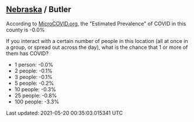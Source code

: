 
## [Nebraska](/united-states/nebraska) / Butler

According to [MicroCOVID.org](http://microcovid.org),
the "Estimated Prevalence" of COVID in this county is -0.0%

If you interact with a certain number of people in this location
(all at once in a group, or spread out across the day), what is the chance that
1 or more of them has COVID?

- 1 person: -0.0%
- 2 people: -0.1%
- 3 people: -0.1%
- 5 people: -0.2%
- 10 people: -0.3%
- 25 people: -0.8%
- 100 people: -3.3%

Last updated: 2021-05-20 00:35:03.015341 UTC

